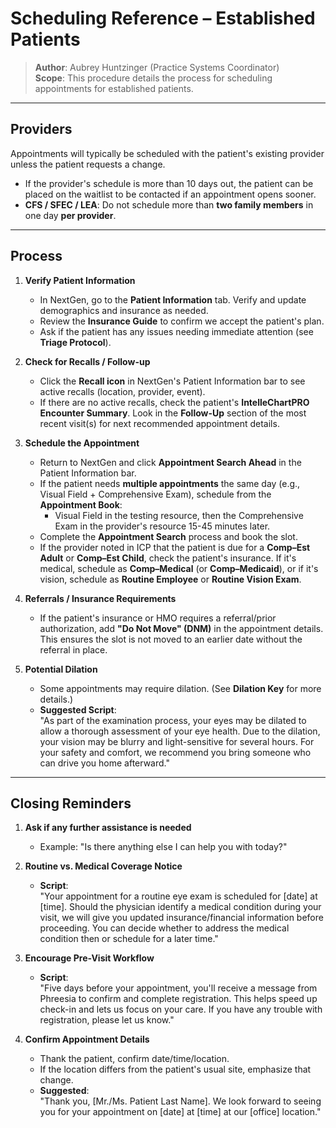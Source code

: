 # Scheduling Reference – Established Patients

> **Author**: Aubrey Huntzinger (Practice Systems Coordinator)  
> **Scope**: This procedure details the process for scheduling appointments for established patients.

---

## Providers

Appointments will typically be scheduled with the patient's existing provider unless the patient requests a change.  
- If the provider's schedule is more than 10 days out, the patient can be placed on the waitlist to be contacted if an appointment opens sooner.  
- **CFS / SFEC / LEA**: Do not schedule more than **two family members** in one day **per provider**.

---

## Process

1. **Verify Patient Information**  
   - In NextGen, go to the **Patient Information** tab. Verify and update demographics and insurance as needed.  
   - Review the **Insurance Guide** to confirm we accept the patient's plan.  
   - Ask if the patient has any issues needing immediate attention (see **Triage Protocol**).

2. **Check for Recalls / Follow-up**  
   - Click the **Recall icon** in NextGen's Patient Information bar to see active recalls (location, provider, event).  
   - If there are no active recalls, check the patient's **IntelleChartPRO Encounter Summary**. Look in the **Follow-Up** section of the most recent visit(s) for next recommended appointment details.

3. **Schedule the Appointment**  
   - Return to NextGen and click **Appointment Search Ahead** in the Patient Information bar.  
   - If the patient needs **multiple appointments** the same day (e.g., Visual Field + Comprehensive Exam), schedule from the **Appointment Book**:
     - Visual Field in the testing resource, then the Comprehensive Exam in the provider's resource 15-45 minutes later.
   - Complete the **Appointment Search** process and book the slot.  
   - If the provider noted in ICP that the patient is due for a **Comp–Est Adult** or **Comp–Est Child**, check the patient's insurance. If it's medical, schedule as **Comp–Medical** (or **Comp–Medicaid**), or if it's vision, schedule as **Routine Employee** or **Routine Vision Exam**.

4. **Referrals / Insurance Requirements**  
   - If the patient's insurance or HMO requires a referral/prior authorization, add **"Do Not Move" (DNM)** in the appointment details. This ensures the slot is not moved to an earlier date without the referral in place.

5. **Potential Dilation**  
   - Some appointments may require dilation. (See **Dilation Key** for more details.)  
   - **Suggested Script**:  
     "As part of the examination process, your eyes may be dilated to allow a thorough assessment of your eye health. Due to the dilation, your vision may be blurry and light-sensitive for several hours. For your safety and comfort, we recommend you bring someone who can drive you home afterward."

---

## Closing Reminders

1. **Ask if any further assistance is needed**  
   - Example: "Is there anything else I can help you with today?"

2. **Routine vs. Medical Coverage Notice**  
   - **Script**:  
     "Your appointment for a routine eye exam is scheduled for [date] at [time]. Should the physician identify a medical condition during your visit, we will give you updated insurance/financial information before proceeding. You can decide whether to address the medical condition then or schedule for a later time."

3. **Encourage Pre-Visit Workflow**  
   - **Script**:  
     "Five days before your appointment, you'll receive a message from Phreesia to confirm and complete registration. This helps speed up check-in and lets us focus on your care. If you have any trouble with registration, please let us know."

4. **Confirm Appointment Details**  
   - Thank the patient, confirm date/time/location.  
   - If the location differs from the patient's usual site, emphasize that change.  
   - **Suggested**:  
     "Thank you, [Mr./Ms. Patient Last Name]. We look forward to seeing you for your appointment on [date] at [time] at our [office] location." 
